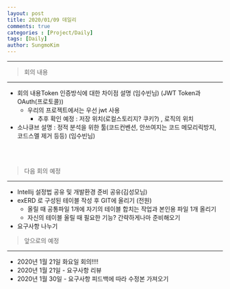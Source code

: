 ```yaml
---
layout: post
title: 2020/01/09 데일리
comments: true
categories : [Project/Daily]
tags: [Daily]
author: SungmoKim
---
```


---

> <subtitle>  회의 내용 </subtitle>

---
- 회의 내용Token 인증방식에 대한 차이점 설명 (임수빈님) (JWT Token과 OAuth(프로토콜))
  - 우리의 프로젝트에서는 우선 jwt 사용       
    -  추후 확인 예정 : 저장 위치(로컬스토리지? 쿠키?) , 로직의 위치 
- 소나큐브 설명 : 정적 분석을 위한 툴(코드컨벤션, 안쓰여지는 코드 메모리릭방지, 코드스멜 제거 등등) (임수빈님)

<br>
<br>

> <subtitle>  다음 회의 예정 </subtitle>

---
- Intellij 설정법 공유 및 개발환경 준비 공유(김성모님)
- exERD 로 구성된 테이블 작성 후 GIT에 올리기 (전원)
  - 올릴 때 공통파일 1개에 자기의 테이블 합치는 작업과 본인용 파일 1개 올리기
  -  자신의 테이블 올릴 때 필요한 기능? 간략하게나마 준비해오기    
- 요구사항 나누기

> <subtitle>  앞으로의 예정 </subtitle>

---
- 2020년 1월 21일 화요일 회의!!!! 
- 2020년 1월 21일 - 요구사항 리뷰
- 2020년 1월 30일 - 요구사항 피드백에 따라 수정본 가져오기

<br>
<br>
